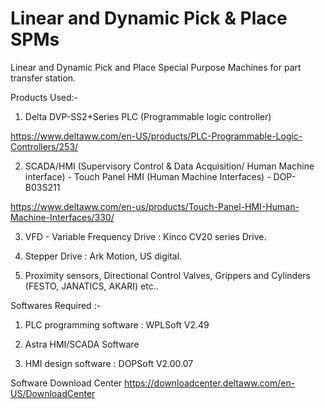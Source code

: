 # Linear and Dynamic Pick & Place SPMs

Linear and Dynamic Pick and Place Special Purpose Machines for part transfer station. 

Products Used:-

1) Delta DVP-SS2+Series PLC (Programmable logic controller)

https://www.deltaww.com/en-US/products/PLC-Programmable-Logic-Controllers/253/

2) SCADA/HMI (Supervisory Control & Data Acquisition/ Human Machine interface) - 
Touch Panel HMI (Human Machine Interfaces) - DOP- B03S211

https://www.deltaww.com/en-us/products/Touch-Panel-HMI-Human-Machine-Interfaces/330/

3) VFD - Variable Frequency Drive : Kinco CV20 series Drive.

4) Stepper Drive : Ark Motion, US digital.

5) Proximity sensors, Directional Control Valves, Grippers and Cylinders (FESTO, JANATICS, AKARI) etc..

Softwares Required :-

1) PLC programming software : WPLSoft V2.49

2) Astra HMI/SCADA Software

3) HMI design software : DOPSoft V2.00.07

Software Download Center
https://downloadcenter.deltaww.com/en-US/DownloadCenter
